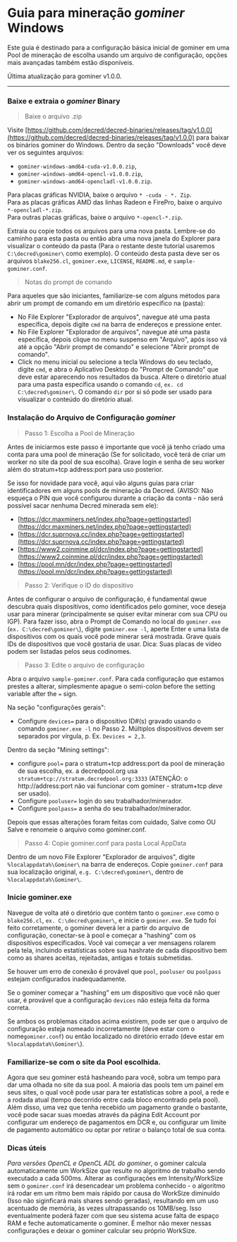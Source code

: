 # <i class="fa fa-windows"></i> Guia para mineração *gominer* Windows

Este guia é destinado para a configuração básica inicial de gominer em uma Pool de mineração de escolha usando um arquivo de configuração, opções mais avançadas também estão disponíveis.

Última atualização para gominer v1.0.0.

---

### <i class="fa fa-download"></i> Baixe e extraia o *gominer* Binary 


> Baixe o arquivo .zip

Visite [https://github.com/decred/decred-binaries/releases/tag/v1.0.0](https://github.com/decred/decred-binaries/releases/tag/v1.0.0) para baixar os binários gominer do Windows. Dentro da seção "Downloads" você deve ver os seguintes arquivos:

- `gominer-windows-amd64-cuda-v1.0.0.zip`,
- `gominer-windows-amd64-opencl-v1.0.0.zip`,
- `gominer-windows-amd64-opencladl-v1.0.0.zip`.

Para placas gráficas NVIDIA, baixe o arquivo `* -cuda - *. Zip`. <br />
Para as placas gráficas AMD das linhas Radeon e FirePro, baixe o arquivo `*-opencladl-*.zip`.<br />
Para outras placas gráficas, baixe o arquivo `*-opencl-*.zip`.

Extraia ou copie todos os arquivos para uma nova pasta. Lembre-se do caminho para esta pasta ou então abra uma nova janela do Explorer para visualizar o conteúdo da pasta (Para o restante deste tutorial usaremos `C:\decred\gominer\` como exemplo). O conteúdo desta pasta deve ser os arquivos `blake256.cl`, `gominer.exe`, `LICENSE`, `README.md`, e `sample-gominer.conf`.

> Notas do prompt de comando

Para aqueles que são iniciantes, familiarize-se com alguns métodos para abrir um prompt de comando em um diretório específico na (pasta):

- No File Explorer "Explorador de arquivos", navegue até uma pasta específica, depois digite `cmd` na barra de endereços e pressione enter.
- No File Explorer "Explorador de arquivos", navegue até uma pasta específica, depois clique no menu suspenso em "Arquivo", após isso vá até a opção "Abrir prompt de comando" e selecione "Abrir prompt de comando".
- Click no menu inicial ou selecione a tecla Windows do seu teclado, digite `cmd`, e abra o Aplicativo Desktop do "Prompt de Comando" que deve estar aparecendo nos resultados da busca. Altere o diretório atual para uma pasta específica usando o comando `cd`, `ex. cd C:\decred\gominer\`. O comando `dir` por si só pode ser usado para visualizar o conteúdo do diretório atual.

### Instalação do Arquivo de Configuração *gominer*

> Passo 1: Escolha a Pool de Mineração

Antes de iniciarmos este passo é importante que você já tenho criado uma conta para uma pool de mineração (Se for solicitado, você terá de criar um worker no site da pool de sua escolha). Grave login e senha de seu worker além do stratum+tcp address:port para uso posterior. 

Se isso for novidade para você, aqui vão alguns guias para criar identificadores em alguns pools de mineração da Decred. (AVISO: Não esqueça o PIN que você configurou durante a criação da conta - não será possível sacar nenhuma Decred minerada sem ele):

- [https://dcr.maxminers.net/index.php?page=gettingstarted](https://dcr.maxminers.net/index.php?page=gettingstarted)
- [https://dcr.suprnova.cc/index.php?page=gettingstarted](https://dcr.suprnova.cc/index.php?page=gettingstarted)
- [https://www2.coinmine.pl/dcr/index.php?page=gettingstarted](https://www2.coinmine.pl/dcr/index.php?page=gettingstarted)
- [https://pool.mn/dcr/index.php?page=gettingstarted](https://pool.mn/dcr/index.php?page=gettingstarted)

> Passo 2: Verifique o ID do dispositivo

Antes de configurar o arquivo de configuração, é fundamental qwue descubra quais dispositivos, como identificados pelo gominer, voce deseja usar para minerar (principalmente se quiser evitar minerar com sua CPU ou IGP). Para fazer isso, abra o Prompt de Comando no local do `gominer.exe` (`ex. C:\decred\gominer\`), digite `gominer.exe -l`, aperte Enter e uma lista de dispositivos com os quais você pode minerar será mostrada. Grave quais IDs de dispositivos que você gostaria de usar. Dica: Suas placas de vídeo podem ser listadas pelos seus codinomes.

> Passo 3: Edite o arquivo de configuração

Abra o arquivo `sample-gominer.conf`. Para cada configuração que estamos prestes a alterar, simplesmente apague o semi-colon before the setting variable after the `=` sign. 

Na seção "configurações gerais":

- Configure `devices=` para o dispositivo ID#(s)  gravado usando o comando `gominer.exe -l` no Passo 2. Múltiplos dispositivos devem ser separados por vírgula, p. Ex. `Devices = 2,3`.

Dentro da seção "Mining settings":

- configure `pool=` para o stratum+tcp address:port da pool de mineração de sua escolha, ex. a decredpool.org usa `stratum+tcp://stratum.decredpool.org:3333` (ATENÇÃO: o http://address:port não vai funcionar com gominer - stratum+tcp *deve* ser usado).
- Configure `pooluser=` login do seu trabalhador/minerador.
- Configure `poolpass=` a senha do seu trabalhador/minerador.

Depois que essas alterações foram feitas com cuidado, Salve como OU Salve e renomeie o arquivo como gominer.conf.

> Passo 4: Copie gominer.conf para pasta Local AppData

Dentro de um novo File Explorer "Explorador de arquivos", digite `%localappdata%\Gominer\` na barra de endereços. Copie `gominer.conf` para sua localização original, `e.g. C:\decred\gominer\`, dentro de `%localappdata%\Gominer\`.

### Inicie gominer.exe

Navegue de volta até o diretório que contém tanto o `gominer.exe` como o  `blake256.cl`, `ex. C:\decred\gominer\`, e inicie o `gominer.exe`. Se tudo foi feito corretamente, o gominer deverá ler a partir do arquivo de configuração, conectar-se à pool e começar a "hashing" com os dispositivos especificados. Você vai começar a ver mensagens rolarem pela tela, incluindo estatísticas sobre sua hashrate de cada dispositivo bem como as shares aceitas, rejeitadas, antigas e totais submetidas.

Se houver um erro de conexão é provável que `pool`, `pooluser` ou `poolpass` estejam configurados inadequadamente.

Se o gominer começar a "hashing" em um dispositivo que você não quer usar, é provável que a configuração `devices` não esteja feita da forma correta.

Se ambos os problemas citados acima existirem, pode ser que o arquivo de configuração esteja nomeado incorretamente (deve estar com o nome`gominer.conf`) ou então localizado no diretório errado (deve estar em `%localappdata%\Gominer\`).

### Familiarize-se com o site da Pool escolhida.

Agora que seu gominer está hasheando para você, sobra um tempo para dar uma olhada no site da sua pool. A maioria das pools tem um painel em seus sites, o qual você pode usar para ter estatísticas sobre a pool, a rede e a rodada atual (tempo decorrido entre cada bloco encontrado pela pool). Além disso, uma vez que tenha recebido um pagamento grande o bastante, você pode sacar suas moedas através da página Edit Account por configurar um endereço de pagamentos em DCR  e, ou configurar um limite de pagamento automático ou optar por retirar o balanço total de sua conta.  

### Dicas úteis

*Para versões OpenCL e OpenCL ADL do gominer*, o gominer calcula automaticamente um WorkSize que resulte no algoritmo de trabalho sendo executado a cada 500ms. Alterar as configurações em Intensity/WorkSize sem o `gominer.conf` irá desencadear um problema conhecido - o algoritmo írá rodar em um ritmo bem mais rápido por causa do WorkSize diminuído (Isso não siginficará mais shares sendo geradas), resultando em um uso acentuado de memória, às vezes ultrapassando os 10MB/seg. Isso eventualmente poderá fazer com que seu sistema acuse falta de espaço RAM e feche automaticamente o gominer. É melhor não mexer nessas configurações e deixar o gominer calcular seu próprio WorkSize. 
